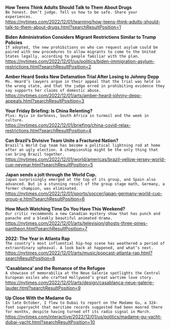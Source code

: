 **How Teens Think Adults Should Talk to Them About Drugs**\
`Be honest. Don’t judge. Tell us how to be safe. Share your experiences.`\
https://nytimes.com/2022/12/01/learning/how-teens-think-adults-should-talk-to-them-about-drugs.html?searchResultPosition=1

**Biden Administration Considers Migrant Restrictions Similar to Trump Policies**\
`If adopted, the new prohibitions on who can request asylum could be paired with new procedures to allow migrants to come to the United States legally, according to people familiar with the plan.`\
https://nytimes.com/2022/12/01/us/politics/biden-immigration-asylum-restrictions.html?searchResultPosition=2

**Amber Heard Seeks New Defamation Trial After Losing to Johnny Depp**\
`Ms. Heard’s lawyers argue in their appeal that the trial was held in the wrong state, and that the judge erred in prohibiting evidence they say supports her claims of domestic abuse.`\
https://nytimes.com/2022/12/01/arts/amber-heard-johnny-depp-appeals.html?searchResultPosition=3

**Your Friday Briefing: Is China Relenting?**\
`Plus: Kyiv in darkness, South Africa in turmoil and the week in culture.`\
https://nytimes.com/2022/12/01/briefing/china-covid-relax-restrictions.html?searchResultPosition=4

**Can Brazil’s Divisive Team Unite a Fractured Nation?**\
`Brazil’s World Cup team has become a political lightning rod at home after an ugly election. A championship might be the only thing that can bring Brazil together.`\
https://nytimes.com/2022/12/01/world/americas/brazil-yellow-jersey-world-cup-neymar.html?searchResultPosition=5

**Japan sends a jolt through the World Cup.**\
`Japan surprisingly emerged at the top of its group, and Spain also advanced. But in a stunning result of the group stage math, Germany, a former champion, was eliminated.`\
https://nytimes.com/2022/12/01/sports/soccer/japan-germany-world-cup-group-e.html?searchResultPosition=6

**How Much Watching Time Do You Have This Weekend?**\
`Our critic recommends a new Canadian mystery show that has punch and panache and a bleakly beautiful animated drama.`\
https://nytimes.com/2022/12/01/arts/television/ghosts-three-pines-pantheon.html?searchResultPosition=7

**2022: The Year in Atlanta Rap**\
`The country’s most influential hip-hop scene has weathered a period of extraordinary upheaval. A look back at happened, and what’s next.`\
https://nytimes.com/2022/12/01/arts/music/popcast-atlanta-rap.html?searchResultPosition=8

**‘Casablanca’ and the Romance of the Refugee**\
`A showcase of memorabilia at the Neue Galerie spotlights the Central European exiles who crafted Hollywood’s great wartime love story.`\
https://nytimes.com/2022/12/01/arts/design/casablanca-neue-galerie-lauder.html?searchResultPosition=9

**Up Close With the Madame Gu**\
`In late October, I flew to Dubai to report on the Madame Gu, a 324-foot superyacht that maritime records suggested had been moored there for months, despite having turned off its radio signal in March.`\
https://nytimes.com/interactive/2022/12/01/us/politics/madame-gu-yacht-dubai-yacht.html?searchResultPosition=10


